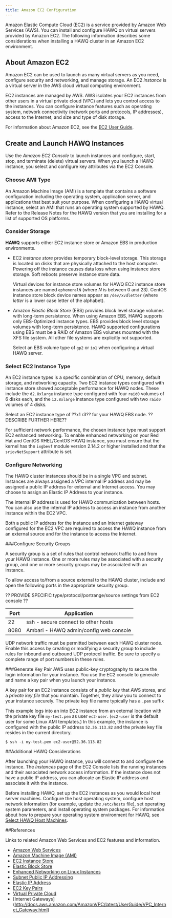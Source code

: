 ```yaml
---
title: Amazon EC2 Configuration
---
```


Amazon Elastic Compute Cloud (EC2) is a service provided by Amazon Web Services (AWS).  You can install and configure HAWQ on virtual servers provided by Amazon EC2. The following information describes some considerations when installing a HAWQ cluster in an Amazon EC2 environment.

## About Amazon EC2 <a id="topic_wqv_yfx_y5"></a>

Amazon EC2 can be used to launch as many virtual servers as you need, configure security and networking, and manage storage. An EC2 *instance* is a virtual server in the AWS cloud virtual computing environment.

EC2 instances are managed by AWS. AWS isolates your EC2 instances from other users in a virtual private cloud (VPC) and lets you control access to the instances. You can configure instance features such as operating system, network connectivity (network ports and protocols, IP addresses), access to the Internet, and size and type of disk storage. 

For information about Amazon EC2, see the [EC2 User Guide](http://docs.aws.amazon.com/AWSEC2/latest/UserGuide/concepts.html).

## Create and Launch HAWQ Instances<a id="topic_nhk_df4_2v"></a>

Use the *Amazon EC2 Console* to launch instances and configure, start, stop, and terminate (delete) virtual servers. When you launch a HAWQ instance, you select and configure key attributes via the EC2 Console.


### Choose AMI Type<a id="topic_amitype"></a>

An Amazon Machine Image (AMI) is a template that contains a software configuration including the operating system, application server, and applications that best suit your purpose. When configuring a HAWQ virtual instance, select an AMI that runs an operating system supported by HAWQ. Refer to the Release Notes for the HAWQ version that you are installing for a list of supported OS platforms. 


### Consider Storage<a id="topic_selcfgstorage"></a>
**HAWQ** supports either EC2 instance store or Amazon EBS in production environments.

 - EC2 *instance store* provides temporary block-level storage. This storage is located on disks that are physically attached to the host computer. Powering off the instance causes data loss when using instance store storage. Soft reboots preserve instance store data. 
     
     Virtual devices for instance store volumes for HAWQ EC2 instance store instances are named `ephemeralN` (where *N* is between 0 and 23). CentOS instance store block device names appear as `/dev/xvdletter` (where *letter* is a lower case letter of the alphabet).
       
 - Amazon *Elastic Block Store* (EBS) provides block level storage volumes with long-term persistence. When using Amazon EBS, HAWQ supports only EBS-Optimized instance types.  EBS provides block level storage volumes with long-term persistence. HAWQ supported configurations using EBS must be a RAID of Amazon EBS volumes mounted with the XFS file system. All other file systems are explicitly not supported.  
 
    Select an EBS volume type of `gp2` or `io1` when configuring a virtual HAWQ server.


### Select EC2 Instance Type<a id="topic_selinsttype"></a>

An EC2 instance types is a specific combination of CPU, memory, default storage, and networking capacity.  Two EC2 instance types configured with instance store showed acceptable performance for HAWQ nodes.  These include the `d2.8xlarge` instance type configured with four `raid0` volumes of 6 disks each, and the `i2.8xlarge`  instance type configured with two `raid0` volumes of 4 disks. 

Select an EC2 instance type of ??x1 r3??  for your HAWQ EBS node.  ??DESCRIBE FURTHER HERE??

For sufficient network performance, the chosen instance type must support EC2 enhanced networking. To enable enhanced networking on your Red Hat and CentOS RHEL/CentOS HAWQ instance, you must ensure that the kernel has the `ixgbevf` module version 2.14.2 or higher installed and that the `sriovNetSupport` attribute is set. 


### Configure Networking <a id="topic_cfgnetw"></a>

The HAWQ cluster instances should be in a single VPC and subnet. Instances are always assigned a VPC internal IP address and may be assigned a public IP address for external and Internet access.  You may choose to assign an Elastic IP Address to your instance.

The internal IP address is used for HAWQ communication between hosts. You can also use the internal IP address to access an instance from another instance within the EC2 VPC. 

Both a public IP address for the instance and an Internet gateway configured for the EC2 VPC are required to access the HAWQ instance from an external source and for the instance to access the Internet.


###Configure Security Groups<a id="topic_cfgsecgrp"></a>

A security group is a set of rules that control network traffic to and from your HAWQ instance.  One or more rules may be associated with a security group, and one or more security groups may be associated with an instance.

To allow access to/from a source external to the HAWQ cluster, include and open the following ports in the appropriate security group.

?? PROVIDE SPECIFIC type/protocol/portrange/source settings from EC2 console ??

| Port  | Application |
|-------|-------------------------------------|
| 22    | ssh - secure connect to other hosts |
| 8080  | Ambari - HAWQ admin/config web console |  

UDP network traffic must be permitted between each HAWQ cluster node.  Enable this access by creating or modifying a security group to include rules for inbound and outbound UDP protocol traffic.  Be sure to specify a complete range of port numbers in these rules.

###Generate Key Pair<a id="topic_cfgkeypair"></a>
AWS uses public-key cryptography to secure the login information for your instance. You use the EC2 console to generate and name a key pair when you launch your instance.  

A key pair for an EC2 instance consists of a *public key* that AWS stores, and a *private key file* that you maintain. Together, they allow you to connect to your instance securely. The private key file name typically has a `.pem` suffix

This example logs into an into EC2 instance from an external location with the private key file `my-test.pem` as user `ec2-user`. (`ec2-user` is the default user for some Linux AMI templates.) In this example, the instance is configured with the public IP address `52.36.113.82` and the private key file resides in the current directory.

```shell
$ ssh -i my-test.pem ec2-user@52.36.113.82
```

##Additional HAWQ Considerations <a id="topic_mj4_524_2v"></a>

After launching your HAWQ instance, you will connect to and configure the instance. The  *Instances* page of the EC2 Console lists the running instances and their associated network access information. If the instance does not have a public IP address, you can allocate an Elastic IP address and associate it with the instance.

Before installing HAWQ, set up the EC2 instances as you would local host server machines. Configure the host operating system, configure host network information (for example, update the `/etc/hosts` file), set operating system parameters, and install operating system packages. For information about how to prepare your operating system environment for HAWQ, see [Select HAWQ Host Machines](../install/select-hosts.html).

  
##References<a id="topic_hgz_zwy_bv"></a>

Links to related Amazon Web Services and EC2 features and information.

- [Amazon Web Services](https://aws.amazon.com)
- [Amazon Machine Image \(AMI\)](http://docs.aws.amazon.com/AWSEC2/latest/UserGuide/AMIs.html)
- [EC2 Instance Store](http://docs.aws.amazon.com/AWSEC2/latest/UserGuide/InstanceStorage.html)
- [Elastic Block Store](http://docs.aws.amazon.com/AWSEC2/latest/UserGuide/EBSOptimized.html)
- [Enhanced Networking on Linux Instances](http://docs.aws.amazon.com/AWSEC2/latest/UserGuide/enhanced-networking.html)
- [Subnet Public IP Addressing](http://docs.aws.amazon.com/AmazonVPC/latest/UserGuide/vpc-ip-addressing.html#subnet-public-ip)
- [Elastic IP Address](http://docs.aws.amazon.com/AWSEC2/latest/UserGuide/elastic-ip-addresses-eip.html)
- [EC2 Key Pairs](https://docs.aws.amazon.com/AWSEC2/latest/UserGuide/ec2-key-pairs.html)
- [Virtual Private Cloud](http://docs.aws.amazon.com/AmazonVPC/latest/UserGuide/VPC_Introduction.html)
- [Internet Gateways] (http://docs.aws.amazon.com/AmazonVPC/latest/UserGuide/VPC_Internet_Gateway.html)
